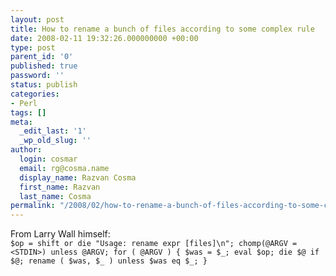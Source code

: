 ```yaml
---
layout: post
title: How to rename a bunch of files according to some complex rule
date: 2008-02-11 19:32:26.000000000 +00:00
type: post
parent_id: '0'
published: true
password: ''
status: publish
categories:
- Perl
tags: []
meta:
  _edit_last: '1'
  _wp_old_slug: ''
author:
  login: cosmar
  email: rg@cosma.name
  display_name: Razvan Cosma
  first_name: Razvan
  last_name: Cosma
permalink: "/2008/02/how-to-rename-a-bunch-of-files-according-to-some-complex-rule/"
---
```

From Larry Wall himself:  
`$op = shift or die "Usage: rename expr [files]\n";
chomp(@ARGV = <STDIN>) unless @ARGV;
for ( @ARGV )
{
$was = $_;
eval $op;
die $@ if $@;
rename ( $was, $_ ) unless $was eq $_;
}`

